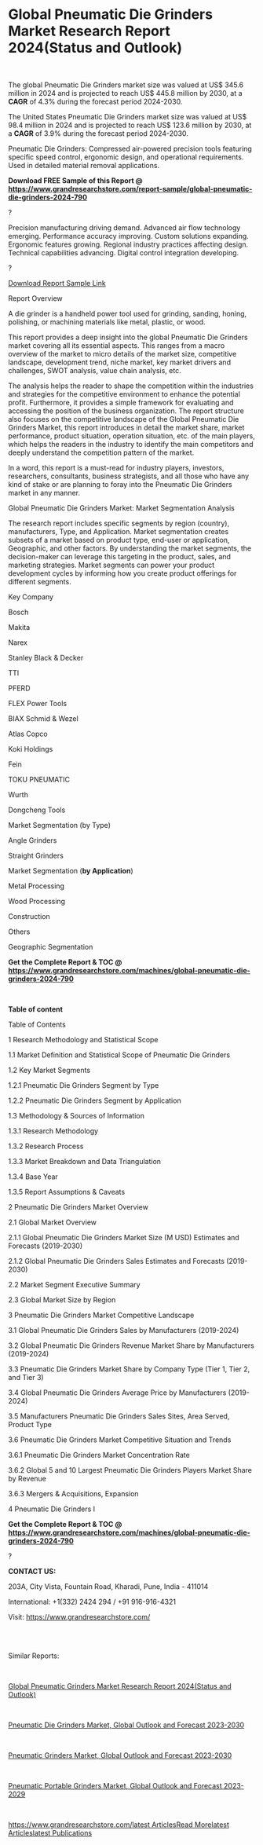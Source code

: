 <h1>Global Pneumatic Die Grinders Market Research Report 2024(Status and Outlook)</h1><br/><p>The global Pneumatic Die Grinders market size was valued at US$ 345.6 million in 2024 and is projected to reach US$ 445.8 million by 2030, at a <strong>CAGR</strong> of 4.3% during the forecast period 2024-2030.</p>
 
 
 
 <p>The United States Pneumatic Die Grinders market size was valued at US$ 98.4 million in 2024 and is projected to reach US$ 123.6 million by 2030, at a <strong>CAGR</strong> of 3.9% during the forecast period 2024-2030.</p>
 
 
 
 <p>Pneumatic Die Grinders: Compressed air-powered precision tools featuring specific speed control, ergonomic design, and operational requirements. Used in detailed material removal applications.</p>
 
 
 
 <div><b>Download FREE Sample of this Report @ <a href="https://www.grandresearchstore.com/report-sample/global-pneumatic-die-grinders-2024-790">https://www.grandresearchstore.com/report-sample/global-pneumatic-die-grinders-2024-790</a></b></div>
 
 
 
 <p>? </p>
 
 
 
 <p>Precision manufacturing driving demand. Advanced air flow technology emerging. Performance accuracy improving. Custom solutions expanding. Ergonomic features growing. Regional industry practices affecting design. Technical capabilities advancing. Digital control integration developing.</p>
 
 
 
 <p>? </p>
 
 
 
 <p><a href="https://www.grandresearchstore.com/mr-admin/report-sample/global-pneumatic-die-grinders-2024-790">Download Report Sample Link</a></p>
 
 
 
 <p>Report Overview</p>
 
 
 
 <p>A die grinder is a handheld power tool used for grinding, sanding, honing, polishing, or machining materials like metal, plastic, or wood.</p>
 
 
 
 <p>This report provides a deep insight into the global Pneumatic Die Grinders market covering all its essential aspects. This ranges from a macro overview of the market to micro details of the market size, competitive landscape, development trend, niche market, key market drivers and challenges, SWOT analysis, value chain analysis, etc.</p>
 
 
 
 <p>The analysis helps the reader to shape the competition within the industries and strategies for the competitive environment to enhance the potential profit. Furthermore, it provides a simple framework for evaluating and accessing the position of the business organization. The report structure also focuses on the competitive landscape of the Global Pneumatic Die Grinders Market, this report introduces in detail the market share, market performance, product situation, operation situation, etc. of the main players, which helps the readers in the industry to identify the main competitors and deeply understand the competition pattern of the market.</p>
 
 
 
 <p>In a word, this report is a must-read for industry players, investors, researchers, consultants, business strategists, and all those who have any kind of stake or are planning to foray into the Pneumatic Die Grinders market in any manner.</p>
 
 
 
 <p>Global Pneumatic Die Grinders Market: Market Segmentation Analysis</p>
 
 
 
 <p>The research report includes specific segments by region (country), manufacturers, Type, and Application. Market segmentation creates subsets of a market based on product type, end-user or application, Geographic, and other factors. By understanding the market segments, the decision-maker can leverage this targeting in the product, sales, and marketing strategies. Market segments can power your product development cycles by informing how you create product offerings for different segments.</p>
 
 
 
 <p>Key Company</p>
 
 
 
 <p>Bosch</p>
 
 
 
 <p>Makita</p>
 
 
 
 <p>Narex</p>
 
 
 
 <p>Stanley Black & Decker</p>
 
 
 
 <p>TTI</p>
 
 
 
 <p>PFERD</p>
 
 
 
 <p>FLEX Power Tools</p>
 
 
 
 <p>BIAX Schmid & Wezel</p>
 
 
 
 <p>Atlas Copco</p>
 
 
 
 <p>Koki Holdings</p>
 
 
 
 <p>Fein</p>
 
 
 
 <p>TOKU PNEUMATIC</p>
 
 
 
 <p>Wurth</p>
 
 
 
 <p>Dongcheng Tools</p>
 
 
 
 <p>Market Segmentation (by Type)</p>
 
 
 
 <p>Angle Grinders</p>
 
 
 
 <p>Straight Grinders</p>
 
 
 
 <p>Market Segmentation (<strong>by Application</strong>)</p>
 
 
 
 <p>Metal Processing</p>
 
 
 
 <p>Wood Processing</p>
 
 
 
 <p>Construction</p>
 
 
 
 <p>Others</p>
 
 
 
 <p>Geographic Segmentation</p>
 
 
 
 <div><b>Get the Complete Report & TOC @ <a href="https://www.grandresearchstore.com/machines/global-pneumatic-die-grinders-2024-790">https://www.grandresearchstore.com/machines/global-pneumatic-die-grinders-2024-790</a></b></div>
 
 
 
 <p><br />
 
 <b>Table of content</b></p>
 
 
 
 <p>Table of Contents<br />
 
 1 Research Methodology and Statistical Scope<br />
 
 1.1 Market Definition and Statistical Scope of Pneumatic Die Grinders<br />
 
 1.2 Key Market Segments<br />
 
 1.2.1 Pneumatic Die Grinders Segment by Type<br />
 
 1.2.2 Pneumatic Die Grinders Segment by Application<br />
 
 1.3 Methodology & Sources of Information<br />
 
 1.3.1 Research Methodology<br />
 
 1.3.2 Research Process<br />
 
 1.3.3 Market Breakdown and Data Triangulation<br />
 
 1.3.4 Base Year<br />
 
 1.3.5 Report Assumptions & Caveats<br />
 
 2 Pneumatic Die Grinders Market Overview<br />
 
 2.1 Global Market Overview<br />
 
 2.1.1 Global Pneumatic Die Grinders Market Size (M USD) Estimates and Forecasts (2019-2030)<br />
 
 2.1.2 Global Pneumatic Die Grinders Sales Estimates and Forecasts (2019-2030)<br />
 
 2.2 Market Segment Executive Summary<br />
 
 2.3 Global Market Size by Region<br />
 
 3 Pneumatic Die Grinders Market Competitive Landscape<br />
 
 3.1 Global Pneumatic Die Grinders Sales by Manufacturers (2019-2024)<br />
 
 3.2 Global Pneumatic Die Grinders Revenue Market Share by Manufacturers (2019-2024)<br />
 
 3.3 Pneumatic Die Grinders Market Share by Company Type (Tier 1, Tier 2, and Tier 3)<br />
 
 3.4 Global Pneumatic Die Grinders Average Price by Manufacturers (2019-2024)<br />
 
 3.5 Manufacturers Pneumatic Die Grinders Sales Sites, Area Served, Product Type<br />
 
 3.6 Pneumatic Die Grinders Market Competitive Situation and Trends<br />
 
 3.6.1 Pneumatic Die Grinders Market Concentration Rate<br />
 
 3.6.2 Global 5 and 10 Largest Pneumatic Die Grinders Players Market Share by Revenue<br />
 
 3.6.3 Mergers & Acquisitions, Expansion<br />
 
 4 Pneumatic Die Grinders I</p>
 
 
 
 <div><b>Get the Complete Report & TOC @ <a href="https://www.grandresearchstore.com/machines/global-pneumatic-die-grinders-2024-790">https://www.grandresearchstore.com/machines/global-pneumatic-die-grinders-2024-790</a></b></div>
 
 
 
 <p>? </p>
 
 
 
 <p><b>CONTACT US:</b><br />
 
 203A, City Vista, Fountain Road, Kharadi, Pune, India - 411014<br />
 
 International: +1(332) 2424 294 / +91 916-916-4321<br />
 
 Visit: <a href="https://www.grandresearchstore.com/">https://www.grandresearchstore.com/</a><br />
 
 <br />
 
 <br />
 
 Similar Reports:<br />
 
 <br />
 
 <a href="https://www.grandresearchstore.com/machines/global-pneumatic-grinders-2024-280">Global Pneumatic Grinders Market Research Report 2024(Status and Outlook)</a><br />
 
 <br />
 
 <a href="https://www.grandresearchstore.com/machines/global-pneumatic-die-grinders-forecast-2023-2030-503">Pneumatic Die Grinders Market, Global Outlook and Forecast 2023-2030</a><br />
 
 <br />
 
 <a href="https://www.grandresearchstore.com/machines/global-pneumatic-grinders-forecast-2023-2030-889">Pneumatic Grinders Market, Global Outlook and Forecast 2023-2030</a><br />
 
 <br />
 
 <a href="https://www.grandresearchstore.com/machines/global-pneumatic-portable-grinders-forecast-2023-2029-534">Pneumatic Portable Grinders Market, Global Outlook and Forecast 2023-2029</a><br />
 
 <br />
 
 <a href="https://gyeongbokgung.com">https://www.grandresearchstore.com/</a><a href="https://hallyeomaritime.com">latest Articles</a><a href="https://jingwansa.com">Read More</a><a href="https://nguoiviet.jp/">latest Articles</a><a href="https://www.intelmarketresearch.com/">latest Publications</a></p>